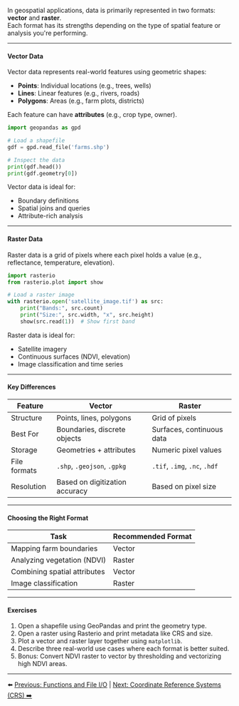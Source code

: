 In geospatial applications, data is primarily represented in two formats: **vector** and **raster**.  
Each format has its strengths depending on the type of spatial feature or analysis you're performing.

---

#### Vector Data

Vector data represents real-world features using geometric shapes:

- **Points**: Individual locations (e.g., trees, wells)
- **Lines**: Linear features (e.g., rivers, roads)
- **Polygons**: Areas (e.g., farm plots, districts)

Each feature can have **attributes** (e.g., crop type, owner).

```python
import geopandas as gpd

# Load a shapefile
gdf = gpd.read_file('farms.shp')

# Inspect the data
print(gdf.head())
print(gdf.geometry[0])
```

Vector data is ideal for:

- Boundary definitions
- Spatial joins and queries
- Attribute-rich analysis

---

#### Raster Data

Raster data is a grid of pixels where each pixel holds a value (e.g., reflectance, temperature, elevation).

```python
import rasterio
from rasterio.plot import show

# Load a raster image
with rasterio.open('satellite_image.tif') as src:
    print("Bands:", src.count)
    print("Size:", src.width, "x", src.height)
    show(src.read(1))  # Show first band
```

Raster data is ideal for:

- Satellite imagery
- Continuous surfaces (NDVI, elevation)
- Image classification and time series

---

#### Key Differences

| Feature      | Vector                         | Raster                        |
| ------------ | ------------------------------ | ----------------------------- |
| Structure    | Points, lines, polygons        | Grid of pixels                |
| Best For     | Boundaries, discrete objects   | Surfaces, continuous data     |
| Storage      | Geometries + attributes        | Numeric pixel values          |
| File formats | `.shp`, `.geojson`, `.gpkg`    | `.tif`, `.img`, `.nc`, `.hdf` |
| Resolution   | Based on digitization accuracy | Based on pixel size           |

---

#### Choosing the Right Format

| Task                         | Recommended Format |
| ---------------------------- | ------------------ |
| Mapping farm boundaries      | Vector             |
| Analyzing vegetation (NDVI)  | Raster             |
| Combining spatial attributes | Vector             |
| Image classification         | Raster             |

---

#### Exercises

1. Open a shapefile using GeoPandas and print the geometry type.
2. Open a raster using Rasterio and print metadata like CRS and size.
3. Plot a vector and raster layer together using `matplotlib`.
4. Describe three real-world use cases where each format is better suited.
5. Bonus: Convert NDVI raster to vector by thresholding and vectorizing high NDVI areas.

---

⬅️ [Previous: Functions and File I/O](Functions_and_File_IO.md) | [Next: Coordinate Reference Systems (CRS) ➡️](Coordinate_Reference_Systems.md)
